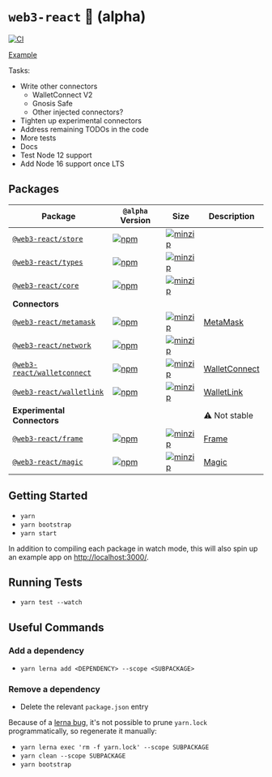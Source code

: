 # `web3-react` 🧰 (alpha)

[![CI](https://github.com/NoahZinsmeister/web3-react/actions/workflows/CI.yml/badge.svg?branch=main)](https://github.com/NoahZinsmeister/web3-react/actions/workflows/CI.yml)

[Example](https://web3-react-mu.vercel.app/)

Tasks:
- Write other connectors
  - WalletConnect V2
  - Gnosis Safe
  - Other injected connectors?
- Tighten up experimental connectors
- Address remaining TODOs in the code
- More tests
- Docs
- Test Node 12 support
- Add Node 16 support once LTS

## Packages

| Package                                               | `@alpha` Version                                                                                                                            | Size                                                                                                                                                           | Description                                 |
| ----------------------------------------------------- | ------------------------------------------------------------------------------------------------------------------------------------------- | -------------------------------------------------------------------------------------------------------------------------------------------------------------- | ------------------------------------------- |
| [`@web3-react/store`](packages/store)                 | [![npm](https://img.shields.io/npm/v/@web3-react/store/alpha.svg)](https://www.npmjs.com/package/@web3-react/store/v/alpha)                 | [![minzip](https://img.shields.io/bundlephobia/minzip/@web3-react/store/alpha.svg)](https://bundlephobia.com/result?p=@web3-react/store@alpha)                 |                                             |
| [`@web3-react/types`](packages/types)                 | [![npm](https://img.shields.io/npm/v/@web3-react/types/alpha.svg)](https://www.npmjs.com/package/@web3-react/types/v/alpha)                 | [![minzip](https://img.shields.io/bundlephobia/minzip/@web3-react/types/alpha.svg)](https://bundlephobia.com/result?p=@web3-react/types@alpha)                 |                                             |
| [`@web3-react/core`](packages/core)                   | [![npm](https://img.shields.io/npm/v/@web3-react/core/alpha.svg)](https://www.npmjs.com/package/@web3-react/core/v/alpha)                   | [![minzip](https://img.shields.io/bundlephobia/minzip/@web3-react/core/alpha.svg)](https://bundlephobia.com/result?p=@web3-react/core@alpha)                   |                                             |
| **Connectors**                                        |                                                                                                                                             |                                                                                                                                                                |                                             |
| [`@web3-react/metamask`](packages/metamask)           | [![npm](https://img.shields.io/npm/v/@web3-react/metamask/alpha.svg)](https://www.npmjs.com/package/@web3-react/metamask/v/alpha)           | [![minzip](https://img.shields.io/bundlephobia/minzip/@web3-react/metamask/alpha.svg)](https://bundlephobia.com/result?p=@web3-react/metamask@alpha)           | [MetaMask](https://metamask.io/)            |
| [`@web3-react/network`](packages/network)             | [![npm](https://img.shields.io/npm/v/@web3-react/network/alpha.svg)](https://www.npmjs.com/package/@web3-react/network/v/alpha)             | [![minzip](https://img.shields.io/bundlephobia/minzip/@web3-react/network/alpha.svg)](https://bundlephobia.com/result?p=@web3-react/network@alpha)             |                                             |
| [`@web3-react/walletconnect`](packages/walletconnect) | [![npm](https://img.shields.io/npm/v/@web3-react/walletconnect/alpha.svg)](https://www.npmjs.com/package/@web3-react/walletconnect/v/alpha) | [![minzip](https://img.shields.io/bundlephobia/minzip/@web3-react/walletconnect/alpha.svg)](https://bundlephobia.com/result?p=@web3-react/walletconnect@alpha) | [WalletConnect](https://walletconnect.org/) |
| [`@web3-react/walletlink`](packages/walletlink)       | [![npm](https://img.shields.io/npm/v/@web3-react/walletlink/alpha.svg)](https://www.npmjs.com/package/@web3-react/walletlink/v/alpha)       | [![minzip](https://img.shields.io/bundlephobia/minzip/@web3-react/walletlink/alpha.svg)](https://bundlephobia.com/result?p=@web3-react/walletlink@alpha)       | [WalletLink](https://walletlink.org/#/)     |
| **Experimental Connectors**                           |                                                                                                                                             |                                                                                                                                                                | ⚠️ Not stable                                |
| [`@web3-react/frame`](packages/frame)                 | [![npm](https://img.shields.io/npm/v/@web3-react/frame/alpha.svg)](https://www.npmjs.com/package/@web3-react/frame/v/alpha)                 | [![minzip](https://img.shields.io/bundlephobia/minzip/@web3-react/frame/alpha.svg)](https://bundlephobia.com/result?p=@web3-react/frame@alpha)                 | [Frame](https://frame.sh/)                  |
| [`@web3-react/magic`](packages/magic)                 | [![npm](https://img.shields.io/npm/v/@web3-react/magic/alpha.svg)](https://www.npmjs.com/package/@web3-react/magic/v/alpha)                 | [![minzip](https://img.shields.io/bundlephobia/minzip/@web3-react/magic/alpha.svg)](https://bundlephobia.com/result?p=@web3-react/magic@alpha)                 | [Magic](https://magic.link/)                |


## Getting Started

- `yarn`
- `yarn bootstrap`
- `yarn start`

In addition to compiling each package in watch mode, this will also spin up an example app on [http://localhost:3000/](http://localhost:3000/).

## Running Tests

- `yarn test --watch`

## Useful Commands

### Add a dependency

- `yarn lerna add <DEPENDENCY> --scope <SUBPACKAGE>`

### Remove a dependency

- Delete the relevant `package.json` entry

Because of a [lerna bug](https://github.com/lerna/lerna/issues/1883), it's not possible to prune `yarn.lock` programmatically, so regenerate it manually:

- `yarn lerna exec 'rm -f yarn.lock' --scope SUBPACKAGE`
- `yarn clean --scope SUBPACKAGE`
- `yarn bootstrap`
